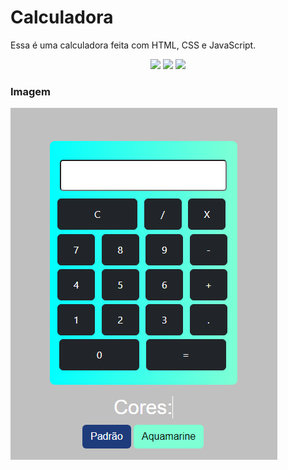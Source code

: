 # Calculadora 
Essa é uma calculadora feita com HTML, CSS e JavaScript.
<p align='center'>
<img src="https://img.shields.io/github/repo-size/Savio-Anjos/calculadora.github.io?color=14b8a6">
<img src="https://img.shields.io/github/languages/count/Savio-Anjos/calculadora.github.io?color=14b8a6">
<img src="https://img.shields.io/github/last-commit/Savio-Anjos/calculadora.github.io?color=14b8a6">
</p>
     
### Imagem   
![Logo do Projeto](img/capa.png)
     

